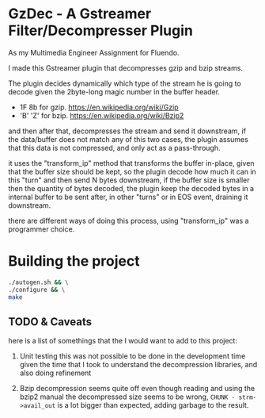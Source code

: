 # GzDec - A Gstreamer Filter/Decompresser Plugin

As my Multimedia Engineer Assignment for Fluendo.

I made this Gstreamer plugin that decompresses gzip and bzip streams.

The plugin decides dynamically which type of the stream he is going to decode given
the 2byte-long magic number in the buffer header.
  * 1F 8b for gzip. https://en.wikipedia.org/wiki/Gzip
  * 'B' 'Z' for bzip. https://en.wikipedia.org/wiki/Bzip2

and then after that, decompresses the stream and send it downstream, if the data/buffer does not
match any of this two cases, the plugin assumes that this data is not compressed, and only act as
a pass-through.

it uses the "transform_ip" method that transforms the buffer in-place, given that the buffer size should be kept,
so the plugin decode how much it can in this "turn" and then send N bytes downstream, if the buffer size is smaller then
the quantity of bytes decoded, the plugin keep the decoded bytes in a internal buffer to be sent after, in other "turns" or
in EOS event, draining it downstream.

there are different ways of doing this process, using "transform_ip" was a programmer choice.

# Building the project

```bash
./autogen.sh && \
./configure && \
make
```

## TODO & Caveats

here is a list of somethings that the I would want to add to this project:

1. Unit testing
    this was not possible to be done in the development time given the time that
    I took to understand the decompression libraries, and also doing refinement

2. Bzip decompression seems quite off
    even though reading and using the bzip2 manual the decompressed size seems to be wrong,
    ``` CHUNK - strm->avail_out ``` is a lot bigger than expected, adding garbage to the result.